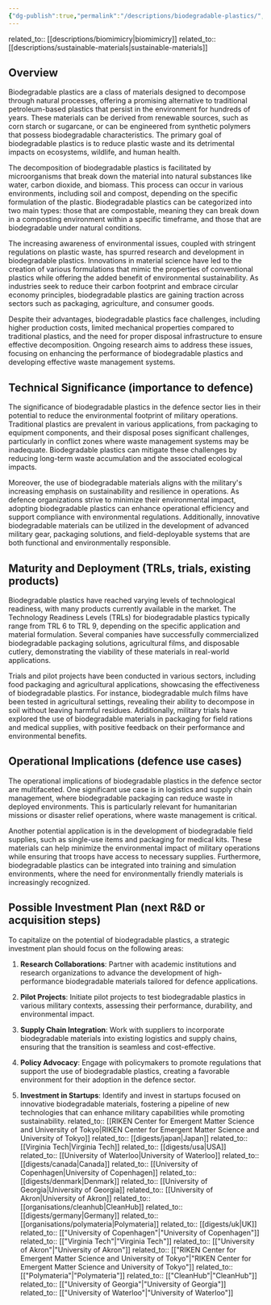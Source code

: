 ```yaml
---
{"dg-publish":true,"permalink":"/descriptions/biodegradable-plastics/","title":"biodegradable plastics","tags":["biotechnology","dual-use","materials","sustainability","trl-4"]}
---
```



related_to:: [[descriptions/biomimicry\|biomimicry]]
related_to:: [[descriptions/sustainable-materials\|sustainable-materials]]

## Overview
Biodegradable plastics are a class of materials designed to decompose through natural processes, offering a promising alternative to traditional petroleum-based plastics that persist in the environment for hundreds of years. These materials can be derived from renewable sources, such as corn starch or sugarcane, or can be engineered from synthetic polymers that possess biodegradable characteristics. The primary goal of biodegradable plastics is to reduce plastic waste and its detrimental impacts on ecosystems, wildlife, and human health.

The decomposition of biodegradable plastics is facilitated by microorganisms that break down the material into natural substances like water, carbon dioxide, and biomass. This process can occur in various environments, including soil and compost, depending on the specific formulation of the plastic. Biodegradable plastics can be categorized into two main types: those that are compostable, meaning they can break down in a composting environment within a specific timeframe, and those that are biodegradable under natural conditions.

The increasing awareness of environmental issues, coupled with stringent regulations on plastic waste, has spurred research and development in biodegradable plastics. Innovations in material science have led to the creation of various formulations that mimic the properties of conventional plastics while offering the added benefit of environmental sustainability. As industries seek to reduce their carbon footprint and embrace circular economy principles, biodegradable plastics are gaining traction across sectors such as packaging, agriculture, and consumer goods.

Despite their advantages, biodegradable plastics face challenges, including higher production costs, limited mechanical properties compared to traditional plastics, and the need for proper disposal infrastructure to ensure effective decomposition. Ongoing research aims to address these issues, focusing on enhancing the performance of biodegradable plastics and developing effective waste management systems.

## Technical Significance (importance to defence)
The significance of biodegradable plastics in the defence sector lies in their potential to reduce the environmental footprint of military operations. Traditional plastics are prevalent in various applications, from packaging to equipment components, and their disposal poses significant challenges, particularly in conflict zones where waste management systems may be inadequate. Biodegradable plastics can mitigate these challenges by reducing long-term waste accumulation and the associated ecological impacts.

Moreover, the use of biodegradable materials aligns with the military's increasing emphasis on sustainability and resilience in operations. As defence organizations strive to minimize their environmental impact, adopting biodegradable plastics can enhance operational efficiency and support compliance with environmental regulations. Additionally, innovative biodegradable materials can be utilized in the development of advanced military gear, packaging solutions, and field-deployable systems that are both functional and environmentally responsible.

## Maturity and Deployment (TRLs, trials, existing products)
Biodegradable plastics have reached varying levels of technological readiness, with many products currently available in the market. The Technology Readiness Levels (TRLs) for biodegradable plastics typically range from TRL 6 to TRL 9, depending on the specific application and material formulation. Several companies have successfully commercialized biodegradable packaging solutions, agricultural films, and disposable cutlery, demonstrating the viability of these materials in real-world applications.

Trials and pilot projects have been conducted in various sectors, including food packaging and agricultural applications, showcasing the effectiveness of biodegradable plastics. For instance, biodegradable mulch films have been tested in agricultural settings, revealing their ability to decompose in soil without leaving harmful residues. Additionally, military trials have explored the use of biodegradable materials in packaging for field rations and medical supplies, with positive feedback on their performance and environmental benefits.

## Operational Implications (defence use cases)
The operational implications of biodegradable plastics in the defence sector are multifaceted. One significant use case is in logistics and supply chain management, where biodegradable packaging can reduce waste in deployed environments. This is particularly relevant for humanitarian missions or disaster relief operations, where waste management is critical.

Another potential application is in the development of biodegradable field supplies, such as single-use items and packaging for medical kits. These materials can help minimize the environmental impact of military operations while ensuring that troops have access to necessary supplies. Furthermore, biodegradable plastics can be integrated into training and simulation environments, where the need for environmentally friendly materials is increasingly recognized.

## Possible Investment Plan (next R&D or acquisition steps)
To capitalize on the potential of biodegradable plastics, a strategic investment plan should focus on the following areas:

1. **Research Collaborations**: Partner with academic institutions and research organizations to advance the development of high-performance biodegradable materials tailored for defence applications.

2. **Pilot Projects**: Initiate pilot projects to test biodegradable plastics in various military contexts, assessing their performance, durability, and environmental impact.

3. **Supply Chain Integration**: Work with suppliers to incorporate biodegradable materials into existing logistics and supply chains, ensuring that the transition is seamless and cost-effective.

4. **Policy Advocacy**: Engage with policymakers to promote regulations that support the use of biodegradable plastics, creating a favorable environment for their adoption in the defence sector.

5. **Investment in Startups**: Identify and invest in startups focused on innovative biodegradable materials, fostering a pipeline of new technologies that can enhance military capabilities while promoting sustainability.
related_to:: [[RIKEN Center for Emergent Matter Science and University of Tokyo\|RIKEN Center for Emergent Matter Science and University of Tokyo]]
related_to:: [[digests/japan\|Japan]]
related_to:: [[Virginia Tech\|Virginia Tech]]
related_to:: [[digests/usa\|USA]]
related_to:: [[University of Waterloo\|University of Waterloo]]
related_to:: [[digests/canada\|Canada]]
related_to:: [[University of Copenhagen\|University of Copenhagen]]
related_to:: [[digests/denmark\|Denmark]]
related_to:: [[University of Georgia\|University of Georgia]]
related_to:: [[University of Akron\|University of Akron]]
related_to:: [[organisations/cleanhub\|CleanHub]]
related_to:: [[digests/germany\|Germany]]
related_to:: [[organisations/polymateria\|Polymateria]]
related_to:: [[digests/uk\|UK]]
related_to:: [["University of Copenhagen"\|"University of Copenhagen"]]
related_to:: [["Virginia Tech"\|"Virginia Tech"]]
related_to:: [["University of Akron"\|"University of Akron"]]
related_to:: [["RIKEN Center for Emergent Matter Science and University of Tokyo"\|"RIKEN Center for Emergent Matter Science and University of Tokyo"]]
related_to:: [["Polymateria"\|"Polymateria"]]
related_to:: [["CleanHub"\|"CleanHub"]]
related_to:: [["University of Georgia"\|"University of Georgia"]]
related_to:: [["University of Waterloo"\|"University of Waterloo"]]
